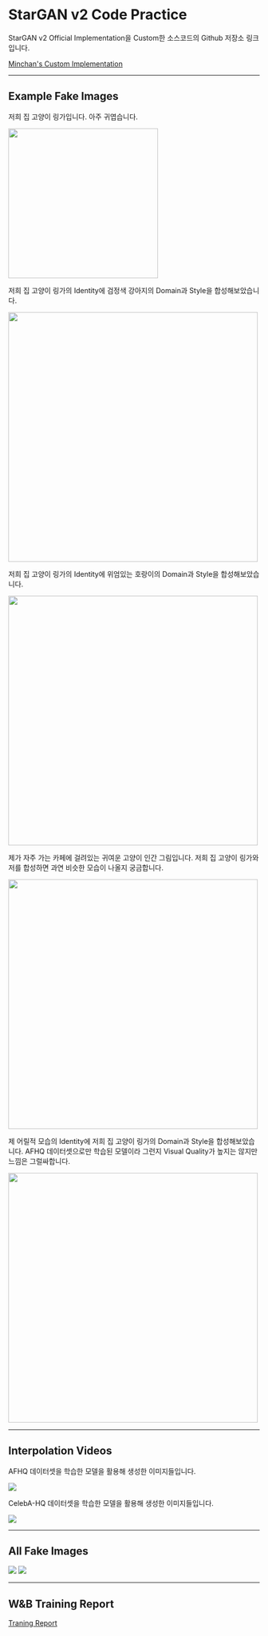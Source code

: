 # StarGAN v2 Code Practice

StarGAN v2 Official Implementation을 Custom한 소스코드의 Github 저장소 링크입니다.

[Minchan's Custom Implementation](https://github.com/shoveling-pig/custom-stargan-v2)

---

## Example Fake Images

저희 집 고양이 링가입니다. 아주 귀엽습니다.

<img src="/assets/result/linga.jpeg" width="300" height="300" />

저희 집 고양이 링가의 Identity에 검정색 강아지의 Domain과 Style을 합성해보았습니다.

<img src="/assets/result/linga_plus_dog.jpg" width="500" height="500" />

저희 집 고양이 링가의 Identity에 위엄있는 호랑이의 Domain과 Style을 합성해보았습니다.

<img src="/assets/result/linga_plus_wildlife.jpg" width="500" height="500" />

제가 자주 가는 카페에 걸려있는 귀여운 고양이 인간 그림입니다. 저희 집 고양이 링가와 저를 합성하면 과연 비슷한 모습이 나올지 궁금합니다.

<img src="/assets/result/cafe_cat_man.jpeg" width="500" height="500" />

제 어릴적 모습의 Identity에 저희 집 고양이 링가의 Domain과 Style을 합성해보았습니다. AFHQ 데이터셋으로만 학습된 모델이라 그런지 Visual Quality가 높지는 않지만 느낌은 그럴싸합니다.

<img src="/assets/result/baby_plus_linga.PNG" width="500" height="500" />

---

## Interpolation Videos

AFHQ 데이터셋을 학습한 모델을 활용해 생성한 이미지들입니다.

<img src="/assets/result/afhq_video.gif" />

CelebA-HQ 데이터셋을 학습한 모델을 활용해 생성한 이미지들입니다.

<img src="/assets/result/celeba_video.gif" />

---

## All Fake Images

<img src="/assets/result/afhq_result1.jpg" />

<img src="/assets/result/celeba_result2.jpg" />

---

## W&B Training Report

[Traning Report](https://wandb.ai/minchan/custom-stargan-v2/reports/Training-Report--Vmlldzo5ODI4NjQ?accessToken=827xwqlte3oee2en99n215davq9636zasm4y2l96g99sqz7wjn2rnaprw3m47sim)

